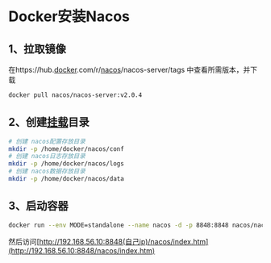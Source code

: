 # Docker安装Nacos

## 1、拉取镜像

在https://hub.[docker](https://so.csdn.net/so/search?q=docker&spm=1001.2101.3001.7020).com/r/[nacos](https://so.csdn.net/so/search?q=nacos&spm=1001.2101.3001.7020)/nacos-server/tags
中查看所需版本，并下载

```bash
docker pull nacos/nacos-server:v2.0.4
```

## 2、创建[挂载](https://so.csdn.net/so/search?q=挂载&spm=1001.2101.3001.7020)目录

```bash
# 创建 nacos配置存放目录
mkdir -p /home/docker/nacos/conf  
# 创建 nacos日志存放目录
mkdir -p /home/docker/nacos/logs  
# 创建 nacos数据存放目录
mkdir -p /home/docker/nacos/data  
```



## 3、启动容器

```bash
docker run --env MODE=standalone --name nacos -d -p 8848:8848 nacos/nacos-server
```

然后访问[http://192.168.56.10:8848(自己ip)/nacos/index.htm](http://192.168.56.10:8848/nacos/index.htm) 